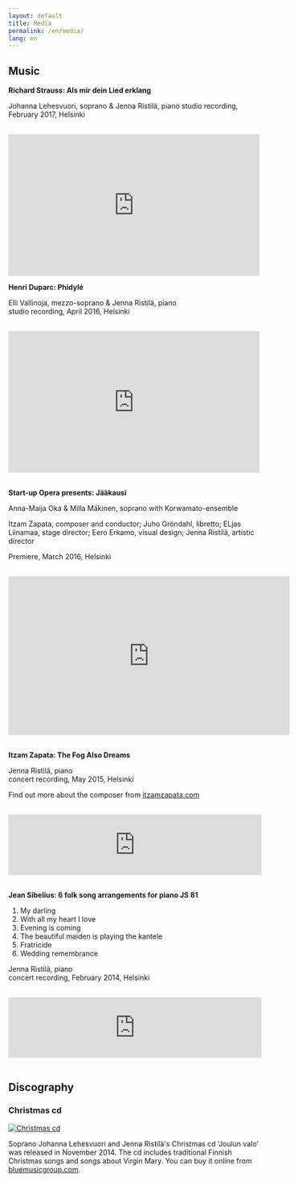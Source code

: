 ```yaml
---
layout: default
title: Media
permalink: /en/media/
lang: en
---
```



## Music

__Richard Strauss: Als mir dein Lied erklang__

Johanna Lehesvuori, soprano & Jenna Ristilä, piano
studio recording, February 2017, Helsinki

<br/>

<iframe src="https://player.vimeo.com/video/209055896?byline=0&portrait=0" width="500" height="281" frameborder="0" webkitallowfullscreen mozallowfullscreen allowfullscreen></iframe>
</div>

<br/>

__Henri Duparc: Phidylé__


Elli Vallinoja, mezzo-soprano & Jenna Ristilä, piano  
studio recording, April 2016, Helsinki

<br/>

<div class="video container">
<iframe src="https://player.vimeo.com/video/164059137?byline=0&portrait=0" width="500" height="281" frameborder="0" webkitallowfullscreen mozallowfullscreen allowfullscreen></iframe>
</div>

<br/>

__Start-up Opera presents: Jääkausi__


Anna-Maija Oka & Milla Mäkinen, soprano with Korwamato-ensemble

Itzam Zapata, composer and conductor; Juho Gröndahl, libretto; ELjas Liinamaa, stage director; Eero Erkamo, visual design; Jenna Ristilä, artistic director

Premiere, March 2016, Helsinki

<br/>

<div class="video container">
<iframe width="560" height="315" src="https://www.youtube.com/embed/MfDPcTp--wc" frameborder="0" webkitallowfullscreen mozallowfullscreen allowfullscreen></iframe>
</div>

<br/>

__Itzam Zapata: The Fog Also Dreams__  

Jenna Ristilä, piano  
concert recording, May 2015, Helsinki

Find out more about the composer from [itzamzapata.com](http://www.itzamzapata.com/)

<br/>

<div>
<iframe width="100%" height="120" scrolling="no" frameborder="no" src="https://w.soundcloud.com/player/?url=https%3A//api.soundcloud.com/tracks/220369170&amp;auto_play=false&amp;hide_related=true&amp;show_comments=false&amp;show_user=false&amp;show_reposts=false&amp;visual=false&amp;sharing=false&amp;buying=false&amp;color=2F5966&amp;theme_color=009966&amp;show_playcount=false&amp;show_artwork=false"></iframe>
</div>

<!--1. My darling 2. With all my heart I love 3. Evening is coming 4. The beautiful maiden is playing the kantele 5. Fratricide 6. Wedding remembrance  -->
<br/>

__Jean Sibelius: 6 folk song arrangements for piano JS 81__  

1. My darling 
2. With all my heart I love 
3. Evening is coming 
4. The beautiful maiden is playing the kantele 
5. Fratricide 
6. Wedding remembrance  

Jenna Ristilä, piano  
concert recording, February 2014, Helsinki

<br/>

<div>
<iframe width="100%" height="120" scrolling="no" frameborder="no" src="https://w.soundcloud.com/player/?url=https%3A//api.soundcloud.com/tracks/166484751%3Fsecret_token%3Ds-7le8O&amp;;auto_play=false&amp;hide_related=true&amp;show_comments=false&amp;show_user=false&amp;show_reposts=false&amp;visual=false&amp;sharing=false&amp;buying=false&amp;color=2F5966&amp;theme_color=009966&amp;show_playcount=false&amp;show_artwork=false"></iframe>
</div>

<br/>

## Discography

### Christmas cd

[![Christmas cd](../../images/christmas_cd.jpg)](http://lightofchristmas.bluemusicgroup.com/)

Soprano Johanna Lehesvuori and Jenna Ristilä's Christmas cd 'Joulun valo' was released in November 2014. The cd includes traditional Finnish Christmas songs and songs about Virgin Mary. You can buy it online from [bluemusicgroup.com](http://lightofchristmas.bluemusicgroup.com/).


<br/>

